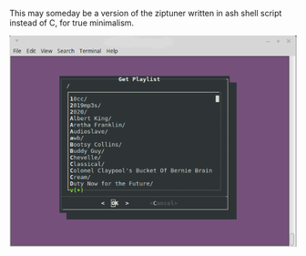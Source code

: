 
This may someday be a version of the ziptuner written in ash shell script instead of C, for true minimalism.

![Get Playlist Script](doc/getpls.png?raw=true)